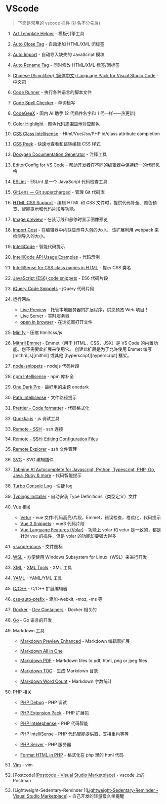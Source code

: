 # VScode

> 下面是常用的 vscode 插件 (排名不分先后)

1. [Art Template Helper](https://marketplace.visualstudio.com/items?itemName=ZihanLi.at-helper) - 模板引擎工具
2. [Auto Close Tag](https://marketplace.visualstudio.com/items?itemName=formulahendry.auto-close-tag) - 自动添加 HTML/XML 闭标签
3. [Auto Import](https://marketplace.visualstudio.com/items?itemName=steoates.autoimport) - 自动导入缺失的 JavaScript 模块
4. [Auto Rename Tag](https://marketplace.visualstudio.com/items?itemName=formulahendry.auto-rename-tag) - 同时修改 HTML/XML 标签/闭标签
5. [Chinese (Simplified) (简体中文) Language Pack for Visual Studio Code](https://marketplace.visualstudio.com/items?itemName=MS-CEINTL.vscode-language-pack-zh-hans) - 中文包
6. [Code Runner](https://marketplace.visualstudio.com/items?itemName=formulahendry.code-runner) - 执行各种语言的脚本文件
7. [Code Spell Checker](https://marketplace.visualstudio.com/items?itemName=streetsidesoftware.code-spell-checker) - 单词检写
8. [CodeGeeX](https://marketplace.visualstudio.com/items?itemName=aminer.codegeex) - 国内 AI 助手 (2 代插件名字和 1 代一样----热更新)
9. [Color Highlight](https://marketplace.visualstudio.com/items?itemName=naumovs.color-highlight) - 颜色代码周围显示对应颜色
10. [CSS Class Intellisense](https://marketplace.visualstudio.com/items?itemName=Tarrow.css-class-intellisense) - Html/Vue/Jsx/PHP id/class attribute completion
11. [CSS Peek](https://marketplace.visualstudio.com/items?itemName=pranaygp.vscode-css-peek) - 快速地查看和跳转编辑 CSS 样式
12. [Doxygen Documentation Generator](https://marketplace.visualstudio.com/items?itemName=cschlosser.doxdocgen) - 注释工具
13. [EditorConfig for VS Code](https://marketplace.visualstudio.com/items?itemName=EditorConfig.EditorConfig) - 帮助开发者在不同的编辑器中保持统一的代码风格
14. [ESLint](https://marketplace.visualstudio.com/items?itemName=dbaeumer.vscode-eslint) - ESLint 是一个 JavaScript 代码检查工具
15. [GitLens — Git supercharged](https://marketplace.visualstudio.com/items?itemName=eamodio.gitlens) - 管理 Git 代码库
16. [HTML CSS Support](https://marketplace.visualstudio.com/items?itemName=ecmel.vscode-html-css) - 编辑 HTML 和 CSS 文件时，提供代码补全、颜色预览、智能提示和代码片段等功能。
17. [Image preview](https://marketplace.visualstudio.com/items?itemName=kisstkondoros.vscode-gutter-preview) - 在装订线和悬停时显示图像预览
18. [Import Cost](https://marketplace.visualstudio.com/items?itemName=wix.vscode-import-cost) - 在编辑器中内联显示导入包的大小。 该扩展利用 webpack 来检测导入的大小。
19. [IntelliCode](https://marketplace.visualstudio.com/items?itemName=VisualStudioExptTeam.vscodeintellicode) - 智能代码提示
20. [IntelliCode API Usage Examples](https://marketplace.visualstudio.com/items?itemName=VisualStudioExptTeam.intellicode-api-usage-examples) - 代码示例
21. [IntelliSense for CSS class names in HTML](https://marketplace.visualstudio.com/items?itemName=Zignd.html-css-class-completion) - 提示 CSS 类名
22. [JavaScript (ES6) code snippets](https://marketplace.visualstudio.com/items?itemName=xabikos.JavaScriptSnippets) - ES6 代码片段
23. [jQuery Code Snippets](https://marketplace.visualstudio.com/items?itemName=donjayamanne.jquerysnippets) - jQuery 代码片段
24. 运行网站

    - [Live Preview](https://marketplace.visualstudio.com/items?itemName=ms-vscode.live-server) - 托管本地服务器的扩展程序，供您预览 Web 项目！
    - [Live Server](https://marketplace.visualstudio.com/items?itemName=ritwickdey.LiveServer) - 实时服务器
    - [open in browser](https://marketplace.visualstudio.com/items?itemName=techer.open-in-browser) - 在浏览器打开文件

25. [Minify](https://marketplace.visualstudio.com/items?itemName=HookyQR.minify) - 压缩 html/css/js
26. [Mithril Emmet](https://marketplace.visualstudio.com/items?itemName=FallenMax.mithril-emmet) - Emmet（用于 HTML，CSS，JSX）是 VS Code 的内置功能。您不需要此扩展来使用它。 创建此扩展是为了允许使用 Emmet 编写 [mithril.js][mithril] 或其他 [hyperscript][hyperscript] 框架。
27. [node-snippets](https://marketplace.visualstudio.com/items?itemName=FallenMax.mithril-emmet) - nodejs 代码片段
28. [npm Intellisense](https://marketplace.visualstudio.com/items?itemName=christian-kohler.npm-intellisense) - npm 库补全
29. [One Dark Pro](https://marketplace.visualstudio.com/items?itemName=zhuangtongfa.Material-theme) - 最好用的主题 onedark
30. [Path Intellisense](https://marketplace.visualstudio.com/items?itemName=christian-kohler.path-intellisense) - 文件路径提示
31. [Prettier - Code formatter](https://marketplace.visualstudio.com/items?itemName=esbenp.prettier-vscode) - 代码格式化
32. [Quokka.js](https://marketplace.visualstudio.com/items?itemName=WallabyJs.quokka-vscode) - js 调试工具
33. [Remote - SSH](https://marketplace.visualstudio.com/items?itemName=ms-vscode-remote.remote-ssh) - ssh 连接
34. [Remote - SSH: Editing Configuration Files](https://marketplace.visualstudio.com/items?itemName=ms-vscode-remote.remote-ssh-edit)
35. [Remote Explorer](https://marketplace.visualstudio.com/items?itemName=ms-vscode.remote-explorer) - ssh 文件管理
36. [SVG](https://marketplace.visualstudio.com/items?itemName=jock.svg) - SVG 编辑插件
37. [Tabnine AI Autocomplete for Javascript, Python, Typescript, PHP, Go, Java, Ruby & more](https://marketplace.visualstudio.com/items?itemName=TabNine.tabnine-vscode) - 代码智能提示
38. [Turbo Console Log](https://marketplace.visualstudio.com/items?itemName=ChakrounAnas.turbo-console-log) - 快捷 log
39. [Typings Installer](https://marketplace.visualstudio.com/items?itemName=benjaminromano.typings-installer) - 自动安装 Type Definitions（类型定义）文件
40. Vue 相关
    - [Vetur](https://marketplace.visualstudio.com/items?itemName=octref.vetur) - vue 文件:代码高亮/片段，Emmet，错误检查，格式化，代码提示
    - [Vue 3 Snippets](https://marketplace.visualstudio.com/items?itemName=hollowtree.vue-snippets) - vue3 代码片段
    - [Vue Language Features (Volar)](https://marketplace.visualstudio.com/items?itemName=Vue.volar) - 功能上 volar 和 vetur 是一致的，都是针对 vue 的插件，但是 volar 的功能却要强大得多
41. [vscode-icons](https://marketplace.visualstudio.com/items?itemName=vscode-icons-team.vscode-icons) - 文件图标
42. [WSL](https://marketplace.visualstudio.com/items?itemName=ms-vscode-remote.remote-wsl) - 方便使用 Windows Subsystem for Linux（WSL）来进行开发
43. [XML](https://marketplace.visualstudio.com/items?itemName=redhat.vscode-xml) - [XML Tools](https://marketplace.visualstudio.com/items?itemName=DotJoshJohnson.xml) - XML 工具
44. [YAML](https://marketplace.visualstudio.com/items?itemName=redhat.vscode-yaml) - YAML/YML 工具
45. [C/C++](https://marketplace.visualstudio.com/items?itemName=ms-vscode.cpptools) - C/C++ 扩展编辑器
46. [css-auto-prefix](https://marketplace.visualstudio.com/items?itemName=sporiley.css-auto-prefix) - 添加-webkit, -moz, -ms 等
47. [Docker](https://marketplace.visualstudio.com/items?itemName=ms-azuretools.vscode-docker) - [Dev Containers](https://marketplace.visualstudio.com/items?itemName=ms-vscode-remote.remote-containers) - Docker 相关的
48. [Go](https://marketplace.visualstudio.com/items?itemName=golang.Go) - Go 语言的开发
49. Markdown 工具

    - [Markdown Preview Enhanced](https://marketplace.visualstudio.com/items?itemName=shd101wyy.markdown-preview-enhanced) - Markdown 编辑器扩展

    - [Markdown All in One](https://marketplace.visualstudio.com/items?itemName=yzhang.markdown-all-in-one)

    - [Markdown PDF](https://marketplace.visualstudio.com/items?itemName=yzane.markdown-pdf) - Markdown files to pdf, html, png or jpeg files

    - [Markdown TOC](https://marketplace.visualstudio.com/items?itemName=joffreykern.markdown-toc) - 生成 Markdown 目录

    - [Markdown Word Count](https://marketplace.visualstudio.com/items?itemName=CurlyBrackets.markdown-word-count) - Markdown 字数统计

50. PHP 相关

    - [PHP Debug](https://marketplace.visualstudio.com/items?itemName=xdebug.php-debug) - PHP 调试

    - [PHP Extension Pack](https://marketplace.visualstudio.com/items?itemName=xdebug.php-pack) - PHP 扩展包

    - [PHP Intelephense](https://marketplace.visualstudio.com/items?itemName=bmewburn.vscode-intelephense-client) - PHP 代码智能

    - [PHP IntelliSense](https://marketplace.visualstudio.com/items?itemName=zobo.php-intellisense) - PHP 代码智能提供器，支持重构等等

    - [PHP Server](https://marketplace.visualstudio.com/items?itemName=brapifra.phpserver) - PHP 服务器

    - [Format HTML in PHP](https://marketplace.visualstudio.com/items?itemName=rifi2k.format-html-in-php) - 格式化在 php 里的 html 代码

51. [Vim](https://marketplace.visualstudio.com/items?itemName=vscodevim.vim) - vim
52. [Postcode]([Postcode - Visual Studio Marketplace](https://marketplace.visualstudio.com/items?itemName=rohinivsenthil.postcode)) - vscode 上的 Postman
53. [Lightweight-Sedentary-Reminder ]([Lightweight-Sedentary-Reminder - Visual Studio Marketplace](https://marketplace.visualstudio.com/items?itemName=LongYinStudio.lightweight-sedentary-reminder)) - 自己开发的轻量级久坐提醒
